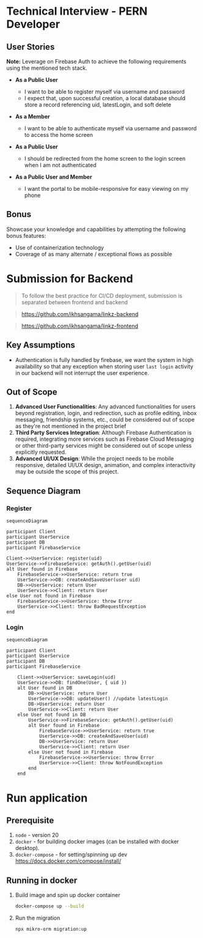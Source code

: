 # Technical Interview - PERN Developer

## User Stories

**Note:** Leverage on Firebase Auth to achieve the following requirements using the mentioned tech stack.

- **As a Public User**
    - I want to be able to register myself via username and password
    - I expect that, upon successful creation, a local database should store a record referencing uid, latestLogin, and soft delete

- **As a Member**
    - I want to be able to authenticate myself via username and password to access the home screen

- **As a Public User**
    - I should be redirected from the home screen to the login screen when I am not authenticated

- **As a Public User and Member**
    - I want the portal to be mobile-responsive for easy viewing on my phone

## Bonus

Showcase your knowledge and capabilities by attempting the following bonus features:

- Use of containerization technology
- Coverage of as many alternate / exceptional flows as possible


# Submission for Backend
> To follow the best practice for CI/CD deployment, submission is separated between frontend and backend

> https://github.com/ikhsangama/linkz-backend

> https://github.com/ikhsangama/linkz-frontend

## Key Assumptions
- Authentication is fully handled by firebase, we want the system in high availability so that any exception when storing user `last login` activity in our backend will not interrupt the user experience.

## Out of Scope
1. **Advanced User Functionalities**: Any advanced functionalities for users beyond registration, login, and redirection, such as profile editing, inbox messaging, friendship systems, etc., could be considered out of scope as they're not mentioned in the project brief
2. **Third Party Services Integration**: Although Firebase Authentication is required, integrating more services such as Firebase Cloud Messaging or other third-party services might be considered out of scope unless explicitly requested.
3. **Advanced UI/UX Design**: While the project needs to be mobile responsive, detailed UI/UX design, animation, and complex interactivity may be outside the scope of this project.

## Sequence Diagram
### Register
```mermaid
sequenceDiagram
    
participant Client
participant UserService
participant DB
participant FirebaseService

Client->>UserService: register(uid)
UserService->>FirebaseService: getAuth().getUser(uid)
alt User found in Firebase
    FirebaseService->>UserService: return true
    UserService->>DB: createAndSaveUser(user uid)
    DB->>UserService: return User
    UserService->>Client: return User
else User not found in Firebase
    FirebaseService->>UserService: throw Error
    UserService->>Client: throw BadRequestException
end
```
### Login
```mermaid
sequenceDiagram
    
participant Client
participant UserService
participant DB
participant FirebaseService

    Client->>UserService: saveLogin(uid)
    UserService->>DB: findOne(User, { uid })
    alt User found in DB
        DB->>UserService: return User
        UserService->>DB: updateUser() //update latestLogin
        DB->UserService: return User
        UserService->>Client: return User
    else User not found in DB
        UserService->>FirebaseService: getAuth().getUser(uid)
        alt User found in Firebase
            FirebaseService->>UserService: return true
            UserService->>DB: createAndSaveUser(uid)
            DB->>UserService: return User
            UserService->>Client: return User
        else User not found in Firebase
            FirebaseService->>UserService: throw Error
            UserService->>Client: throw NotFoundException
        end
    end
```

# Run application
## Prerequisite
1. `node` - version 20
2. `docker` - for building docker images (can be installed with docker desktop).
3. `docker-compose` - for setting/spinning up dev https://docs.docker.com/compose/install/

## Running in docker
1. Build image and spin up docker container
    ```bash
    docker-compose up --build
    ```
2. Run the migration
   ```bash
   npx mikro-orm migration:up
   ```
